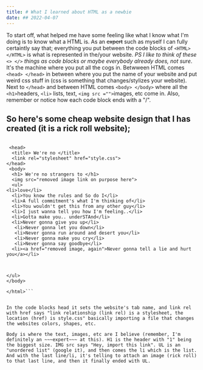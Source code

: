 ```yaml
---
title: # What I learned about HTML as a newbie
date: ## 2022-04-07
---	
```


To start off, what helped me have some feeling like what I know what I'm doing is to know what a HTML is. As an ~~expert~~ such as myself I can fully certaintly say that; everything you put between the code blocks of ```<HTML> </HTML>``` is what is represented in the/your website. _PS I like to think of these ``` <> </>``` things as code blocks or maybe everybody already does, not sure_. It's the machine where you put all the cogs in. Betwween HTML comes ``` <head> </head>``` in between where you put the name of your website and put weird css stuff in (css is something that changes/stylizes your website). Next to ``` </head> ``` and between HTML comes ``` <body> </body> ``` where all the ```<h1>```headers, ```<li>``` lists, text, ```<img src ="">```images, etc come in. Also, remember or notice how each code block ends with a "/". 

## So here's some cheap website design that I has created (it is a rick roll website); 



```<html>

 <head>
  <title> We're no </title>     
  <link rel="stylesheet" href="style.css">    
</head>
 <body>
  <h1> We're no strangers to </h1>
  <img src="removed image link on purpose here">
  <ul>
<li>love</li>
  <li>You know the rules and So do I</li>
  <li>A full commitment's what I'm thinking of</li>
  <li>You wouldn't get this from any other guy</li>
  <li>I just wanna tell you how I'm feeling..</li>
  <li>Gotta make you.. underSTAnd</li>
  <li>Never gonna give you up</li>
   <li>Never gonna let you down</li>
   <li>Never gonna run around and desert you</li>
   <li>Never gonna make you cry</li>
   <li>Never gonna say goodbye</li>
  <li><a href="removed image, again">Never gonna tell a lie and hurt you</a></li>



</ul>
</body>

</html>```


In the code blocks head it sets the website's tab name, and link rel with href says "link relationship (link rel) is a stylesheet, the location (href) is style.css" basically importing a file that changes the websites colors, shapes, etc.

Body is where the text, images, etc are I believe (remember, I'm definitely an ~~~expert~~~ at this). H1 is the header with "1" being the biggest size. IMG src says "Hey, import this link". UL is an "unordered list" (google it), and then comes the li which is the list. And with the last line/li, it's telling to attach an image (rick roll) to that last line, and then it finally ended with UL. 